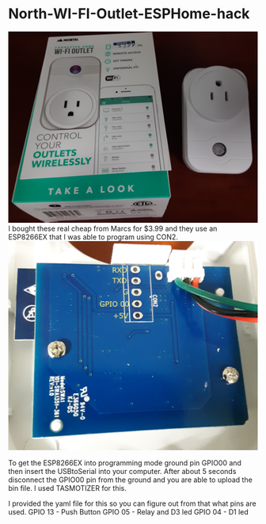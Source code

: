 # North-WI-FI-Outlet-ESPHome-hack

![](https://github.com/imoldovavan/North-WI-FI-Outlet-ESPHome-hack/blob/main/Pics/MainBox.jpg)
I bought these real cheap from Marcs for $3.99 and they use an ESP8266EX that I was able to program using CON2.
![](https://github.com/imoldovavan/North-WI-FI-Outlet-ESPHome-hack/blob/main/Pics/ProgrammingConnector.jpg)

To get the ESP8266EX into programming mode ground pin GPIO00 and then insert the USBtoSerial into your computer.
After about 5 seconds disconnect the GPIO00 pin from the ground and you are able to upload the bin file. I used TASMOTIZER for this.

I provided the yaml file for this so you can figure out from that what pins are used.
GPIO 13 - Push Button
GPIO 05 - Relay and D3 led
GPIO 04 - D1 led
